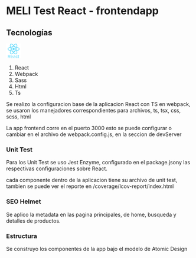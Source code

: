 # MELI Test React - frontendapp


## Tecnologías

<img src="https://raw.githubusercontent.com/devicons/devicon/master/icons/react/react-original-wordmark.svg" alt="react" width="40" height="40"/>


1. React
2. Webpack
3. Sass
4. Html
5. Ts

Se realizo la configuracion base de la aplicacion React con TS en webpack, se usaron los manejadores correspondientes para archivos, ts, tsx, css, scss, html

La app frontend corre en el puerto 3000 esto se puede configurar o cambiar en el archivo de webpack.config.js, en la seccion de devServer

### Unit Test

Para los Unit Test se uso Jest Enzyme, configurado en el package.jsony las respectivas configuraciones sobre React.

cada componente dentro de la aplicacion tiene su archivo de unit test, tambien se puede ver el reporte en /coverage/lcov-report/index.html


### SEO Helmet

Se aplico la metadata en las pagina principales, de home, busqueda y detalles de productos.


### Estructura

Se construyo  los componentes de la app bajo el modelo de Atomic Design 

